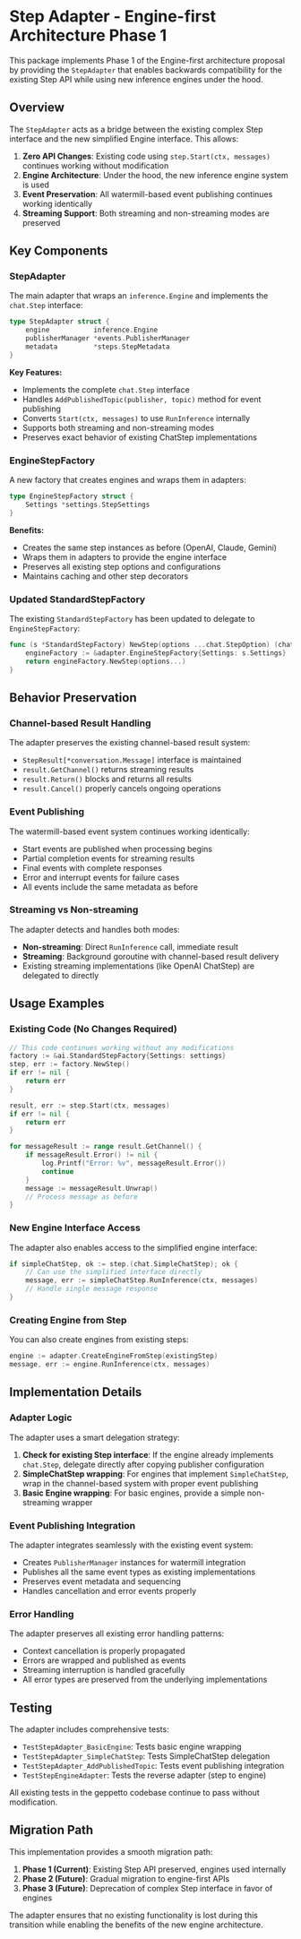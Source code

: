 # Step Adapter - Engine-first Architecture Phase 1

This package implements Phase 1 of the Engine-first architecture proposal by providing the `StepAdapter` that enables backwards compatibility for the existing Step API while using new inference engines under the hood.

## Overview

The `StepAdapter` acts as a bridge between the existing complex Step interface and the new simplified Engine interface. This allows:

1. **Zero API Changes**: Existing code using `step.Start(ctx, messages)` continues working without modification
2. **Engine Architecture**: Under the hood, the new inference engine system is used
3. **Event Preservation**: All watermill-based event publishing continues working identically
4. **Streaming Support**: Both streaming and non-streaming modes are preserved

## Key Components

### StepAdapter

The main adapter that wraps an `inference.Engine` and implements the `chat.Step` interface:

```go
type StepAdapter struct {
    engine           inference.Engine
    publisherManager *events.PublisherManager
    metadata         *steps.StepMetadata
}
```

**Key Features:**
- Implements the complete `chat.Step` interface
- Handles `AddPublishedTopic(publisher, topic)` method for event publishing
- Converts `Start(ctx, messages)` to use `RunInference` internally
- Supports both streaming and non-streaming modes
- Preserves exact behavior of existing ChatStep implementations

### EngineStepFactory

A new factory that creates engines and wraps them in adapters:

```go
type EngineStepFactory struct {
    Settings *settings.StepSettings
}
```

**Benefits:**
- Creates the same step instances as before (OpenAI, Claude, Gemini)
- Wraps them in adapters to provide the engine interface
- Preserves all existing step options and configurations
- Maintains caching and other step decorators

### Updated StandardStepFactory

The existing `StandardStepFactory` has been updated to delegate to `EngineStepFactory`:

```go
func (s *StandardStepFactory) NewStep(options ...chat.StepOption) (chat.Step, error) {
    engineFactory := &adapter.EngineStepFactory{Settings: s.Settings}
    return engineFactory.NewStep(options...)
}
```

## Behavior Preservation

### Channel-based Result Handling

The adapter preserves the existing channel-based result system:

- `StepResult[*conversation.Message]` interface is maintained
- `result.GetChannel()` returns streaming results
- `result.Return()` blocks and returns all results
- `result.Cancel()` properly cancels ongoing operations

### Event Publishing

The watermill-based event system continues working identically:

- Start events are published when processing begins
- Partial completion events for streaming results
- Final events with complete responses
- Error and interrupt events for failure cases
- All events include the same metadata as before

### Streaming vs Non-streaming

The adapter detects and handles both modes:

- **Non-streaming**: Direct `RunInference` call, immediate result
- **Streaming**: Background goroutine with channel-based result delivery
- Existing streaming implementations (like OpenAI ChatStep) are delegated to directly

## Usage Examples

### Existing Code (No Changes Required)

```go
// This code continues working without any modifications
factory := &ai.StandardStepFactory{Settings: settings}
step, err := factory.NewStep()
if err != nil {
    return err
}

result, err := step.Start(ctx, messages)
if err != nil {
    return err
}

for messageResult := range result.GetChannel() {
    if messageResult.Error() != nil {
        log.Printf("Error: %v", messageResult.Error())
        continue
    }
    message := messageResult.Unwrap()
    // Process message as before
}
```

### New Engine Interface Access

The adapter also enables access to the simplified engine interface:

```go
if simpleChatStep, ok := step.(chat.SimpleChatStep); ok {
    // Can use the simplified interface directly
    message, err := simpleChatStep.RunInference(ctx, messages)
    // Handle single message response
}
```

### Creating Engine from Step

You can also create engines from existing steps:

```go
engine := adapter.CreateEngineFromStep(existingStep)
message, err := engine.RunInference(ctx, messages)
```

## Implementation Details

### Adapter Logic

The adapter uses a smart delegation strategy:

1. **Check for existing Step interface**: If the engine already implements `chat.Step`, delegate directly after copying publisher configuration
2. **SimpleChatStep wrapping**: For engines that implement `SimpleChatStep`, wrap in the channel-based system with proper event publishing
3. **Basic Engine wrapping**: For basic engines, provide a simple non-streaming wrapper

### Event Publishing Integration

The adapter integrates seamlessly with the existing event system:

- Creates `PublisherManager` instances for watermill integration
- Publishes all the same event types as existing implementations
- Preserves event metadata and sequencing
- Handles cancellation and error events properly

### Error Handling

The adapter preserves all existing error handling patterns:

- Context cancellation is properly propagated
- Errors are wrapped and published as events
- Streaming interruption is handled gracefully
- All error types are preserved from the underlying implementations

## Testing

The adapter includes comprehensive tests:

- `TestStepAdapter_BasicEngine`: Tests basic engine wrapping
- `TestStepAdapter_SimpleChatStep`: Tests SimpleChatStep delegation
- `TestStepAdapter_AddPublishedTopic`: Tests event publishing integration
- `TestStepEngineAdapter`: Tests the reverse adapter (step to engine)

All existing tests in the geppetto codebase continue to pass without modification.

## Migration Path

This implementation provides a smooth migration path:

1. **Phase 1 (Current)**: Existing Step API preserved, engines used internally
2. **Phase 2 (Future)**: Gradual migration to engine-first APIs
3. **Phase 3 (Future)**: Deprecation of complex Step interface in favor of engines

The adapter ensures that no existing functionality is lost during this transition while enabling the benefits of the new engine architecture.
